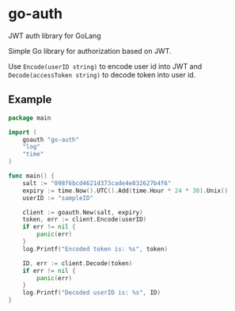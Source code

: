 # go-auth
JWT auth library for GoLang

Simple Go library for authorization based on JWT.

Use ```Encode(userID string)``` to encode user id into JWT and ```Decode(accessToken string)``` to decode token into user id.

## Example

```go
package main

import (
	goauth "go-auth"
	"log"
	"time"
)

func main() {
	salt := "098f6bcd4621d373cade4e832627b4f6"
	expiry := time.Now().UTC().Add(time.Hour * 24 * 30).Unix()
	userID := "sampleID"

	client := goauth.New(salt, expiry)
	token, err := client.Encode(userID)
	if err != nil {
		panic(err)
	}
	log.Printf("Encoded token is: %s", token)

	ID, err := client.Decode(token)
	if err != nil {
		panic(err)
	}
	log.Printf("Decoded userID is: %s", ID)
}
```
